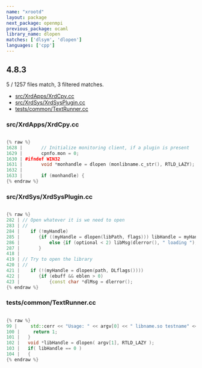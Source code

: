 ```yaml
---
name: "xrootd"
layout: package
next_package: openmpi
previous_package: ocaml
library_name: dlopen
matches: ['dlsym', 'dlopen']
languages: ['cpp']
---
```

## 4.8.3
5 / 1257 files match, 3 filtered matches.

 - [src/XrdApps/XrdCpy.cc](#srcxrdappsxrdcpycc)
 - [src/XrdSys/XrdSysPlugin.cc](#srcxrdsysxrdsysplugincc)
 - [tests/common/TextRunner.cc](#testscommontextrunnercc)

### src/XrdApps/XrdCpy.cc

```cpp

{% raw %}
1628 |       // Initialize monitoring client, if a plugin is present
1629 |       cpnfo.mon = 0;
1630 | #ifndef WIN32
1631 |       void *monhandle = dlopen (monlibname.c_str(), RTLD_LAZY);
1632 | 
1633 |       if (monhandle) {
{% endraw %}

```
### src/XrdSys/XrdSysPlugin.cc

```cpp

{% raw %}
282 | // Open whatever it is we need to open
283 | //
284 |    if (!myHandle)
285 |       {if ((myHandle = dlopen(libPath, flags))) libHandle = myHandle;
286 |           else {if (optional < 2) libMsg(dlerror(), " loading "); return 0;}
287 |       }
418 | 
419 | // Try to open the library
420 | //
421 |    if (!(myHandle = dlopen(path, DLflags())))
422 |       {if (ebuff && eblen > 0)
423 |           {const char *dlMsg = dlerror();
{% endraw %}

```
### tests/common/TextRunner.cc

```cpp

{% raw %}
99 |     std::cerr << "Usage: " << argv[0] << " libname.so testname" << std::endl;
100 |     return 1;
101 |   }
102 |   void *libHandle = dlopen( argv[1], RTLD_LAZY );
103 |   if( libHandle == 0 )
104 |   {
{% endraw %}

```